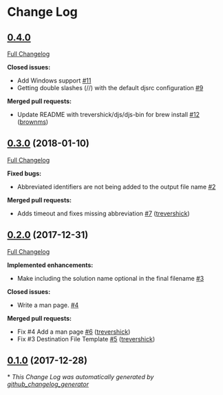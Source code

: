 # Change Log

## [0.4.0](https://github.com/trevershick/djs/tree/0.4.0)

[Full Changelog](https://github.com/trevershick/djs/compare/0.3.0...0.4.0)

**Closed issues:**

- Add Windows support [\#11](https://github.com/trevershick/djs/issues/11)
- Getting double slashes \(//\) with the default djsrc configuration [\#9](https://github.com/trevershick/djs/issues/9)

**Merged pull requests:**

- Update README with trevershick/djs/djs-bin for brew install [\#12](https://github.com/trevershick/djs/pull/12) ([brownms](https://github.com/brownms))

## [0.3.0](https://github.com/trevershick/djs/tree/0.3.0) (2018-01-10)
[Full Changelog](https://github.com/trevershick/djs/compare/0.2.0...0.3.0)

**Fixed bugs:**

- Abbreviated identifiers are not being added to the output file name [\#2](https://github.com/trevershick/djs/issues/2)

**Merged pull requests:**

- Adds timeout and fixes missing abbreviation [\#7](https://github.com/trevershick/djs/pull/7) ([trevershick](https://github.com/trevershick))

## [0.2.0](https://github.com/trevershick/djs/tree/0.2.0) (2017-12-31)
[Full Changelog](https://github.com/trevershick/djs/compare/0.1.0...0.2.0)

**Implemented enhancements:**

- Make including the solution name optional in the final filename [\#3](https://github.com/trevershick/djs/issues/3)

**Closed issues:**

- Write a man page. [\#4](https://github.com/trevershick/djs/issues/4)

**Merged pull requests:**

- Fix \#4 Add a man page [\#6](https://github.com/trevershick/djs/pull/6) ([trevershick](https://github.com/trevershick))
- Fix \#3 Destination File Template [\#5](https://github.com/trevershick/djs/pull/5) ([trevershick](https://github.com/trevershick))

## [0.1.0](https://github.com/trevershick/djs/tree/0.1.0) (2017-12-28)


\* *This Change Log was automatically generated by [github_changelog_generator](https://github.com/skywinder/Github-Changelog-Generator)*
